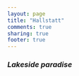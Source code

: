 ```yaml
---
layout: page
title: "Hallstatt"
comments: true
sharing: true
footer: true
---
```

<h3><em>Lakeside paradise</em></h3>